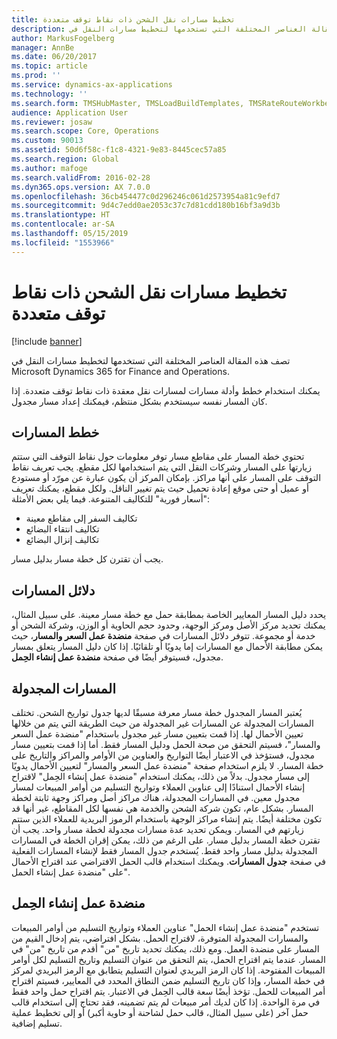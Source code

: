 ```yaml
---
title: تخطيط مسارات نقل الشحن ذات نقاط توقف متعددة
description: تصف هذه المقالة العناصر المختلفة التي تستخدمها لتخطيط مسارات النقل في Dynamics 365 for Finance and Operations.
author: MarkusFogelberg
manager: AnnBe
ms.date: 06/20/2017
ms.topic: article
ms.prod: ''
ms.service: dynamics-ax-applications
ms.technology: ''
ms.search.form: TMSHubMaster, TMSLoadBuildTemplates, TMSRateRouteWorkbench, TMSRouteGuide, TMSRoutePlan, TMSRouteWorkbench, WHSLoadTemplate
audience: Application User
ms.reviewer: josaw
ms.search.scope: Core, Operations
ms.custom: 90013
ms.assetid: 50d6f58c-f1c8-4321-9e83-8445cec57a85
ms.search.region: Global
ms.author: mafoge
ms.search.validFrom: 2016-02-28
ms.dyn365.ops.version: AX 7.0.0
ms.openlocfilehash: 36cb454477c0d296246c061d2573954a81c9efd7
ms.sourcegitcommit: 9d4c7edd0ae2053c37c7d81cdd180b16bf3a9d3b
ms.translationtype: HT
ms.contentlocale: ar-SA
ms.lasthandoff: 05/15/2019
ms.locfileid: "1553966"
---
```

# <a name="plan-freight-transportation-routes-with-multiple-stops"></a>تخطيط مسارات نقل الشحن ذات نقاط توقف متعددة

[!include [banner](../includes/banner.md)]

تصف هذه المقالة العناصر المختلفة التي تستخدمها لتخطيط مسارات النقل في Microsoft Dynamics 365 for Finance and Operations.

يمكنك استخدام خطط وأدلة مسارات لمسارات نقل معقدة ذات نقاط توقف متعددة. إذا كان المسار نفسه سيستخدم بشكل منتظم، فيمكنك إعداد مسار مجدول.

## <a name="route-plans"></a>خطط المسارات
تحتوي خطة المسار على مقاطع مسار توفر معلومات حول نقاط التوقف التي ستتم زيارتها على المسار وشركات النقل التي يتم استخدامها لكل مقطع. يجب تعريف نقاط التوقف على المسار على أنها مراكز. بإمكان المركز أن يكون عبارة عن مورّد أو مستودع أو عميل أو حتى موقع إعادة تحميل حيث يتم تغيير الناقل. ولكل مقطع، يمكنك تعريف "أسعار فورية" للتكاليف المتنوعة. فيما يلي بعض الأمثلة:

-   تكاليف السفر إلى مقاطع معينة
-   تكاليف انتقاء البضائع
-   تكاليف إنزال البضائع

يجب أن تقترن كل خطة مسار بدليل مسار.

## <a name="route-guides"></a>دلائل المسارات
يحدد دليل المسار المعايير الخاصة بمطابقة حمل مع خطة مسار معينة. على سبيل المثال، يمكنك تحديد مركز الأصل ومركز الوجهة، وحدود حجم الحاوية أو الوزن، وشركة الشحن أو خدمة أو مجموعة. تتوفر دلائل المسارات في صفحة **منضدة عمل السعر والمسار**، حيث يمكن مطابقة الأحمال مع المسارات إما يدويًا أو تلقائيًا. إذا كان دليل المسار يتعلق بمسار مجدول، فسيتوفر أيضًا في صفحة **منضدة عمل إنشاء الحِمل‬**.

## <a name="scheduled-routes"></a>المسارات المجدولة
يُعتبر المسار المجدول خطة مسار معرفة مسبقًا لديها جدول تواريخ الشحن. تختلف المسارات المجدولة عن المسارات غير المجدولة من حيث الطريقة التي يتم من خلالها تعيين الأحمال لها. إذا قمت بتعيين مسار غير مجدول باستخدام "منضدة عمل السعر والمسار"، فسيتم التحقق من صحة الحمل ودليل المسار فقط. أما إذا قمت بتعيين مسار مجدول، فستؤخذ في الاعتبار أيضًا التواريخ والعناوين من الأوامر والمراكز والتاريخ على خطة المسار. لا يلزم استخدام صفحة "منضدة عمل السعر والمسار" لتعيين الأحمال يدويًا إلى مسار مجدول. بدلاً من ذلك، يمكنك استخدام "منضدة عمل إنشاء الحِمل‬" لاقتراح إنشاء الأحمال استنادًا إلى عناوين العملاء وتواريخ التسليم من أوامر المبيعات لمسار مجدول معين. في المسارات المجدولة، هناك مراكز أصل ومراكز وجهة ثابتة لخطة المسار. بشكل عام، تكون شركة الشحن والخدمة هي نفسها لكل المقاطع، غير أنها قد تكون مختلفة أيضًا. يتم إنشاء مراكز الوجهة باستخدام الرموز البريدية للعملاء الذين ستتم زيارتهم في المسار. ويمكن تحديد عدة مسارات مجدولة لخطة مسار واحد. يجب أن تقترن خطة المسار بدليل مسار. على الرغم من ذلك، يمكن إقران الخطة في المسارات المجدولة بدليل مسار واحد فقط. يُستخدم جدول المسار فقط لإنشاء المسارات الفعلية في صفحة **جدول المسارات‬**. ويمكنك استخدام قالب الحمل الافتراضي عند اقتراح الأحمال على "منضدة عمل إنشاء الحمل".

## <a name="load-building-workbench"></a>منضدة عمل إنشاء الحِمل
تستخدم "منضدة عمل إنشاء الحمل" عناوين العملاء وتواريخ التسليم من أوامر المبيعات والمسارات المجدولة المتوفرة، لاقتراح الحمل. بشكل افتراضي، يتم إدخال القيم من المسار على منضدة العمل. ومع ذلك، يمكنك تحديد تاريخ "من" أقدم من تاريخ "من" في المسار. عندما يتم اقتراح الحمل، يتم التحقق من عنوان التسليم وتاريخ التسليم لكل أوامر المبيعات المفتوحة. إذا كان الرمز البريدي لعنوان التسليم يتطابق مع الرمز البريدي لمركز في خطة المسار، وإذا كان تاريخ التسليم ضمن النطاق المحدد في المعايير، فسيتم اقتراح أمر المبيعات للحمل. تؤخذ أيضًا سعة قالب الحِمل في الاعتبار. يتم اقتراح حمل واحد فقط في مرة الواحدة. إذا كان لديك أمر مبيعات لم يتم تضمينه، فقد تحتاج إلى استخدام قالب حمل آخر (على سبيل المثال، قالب حمل لشاحنة أو حاوية أكبر) أو إلى تخطيط عملية تسليم إضافية.



